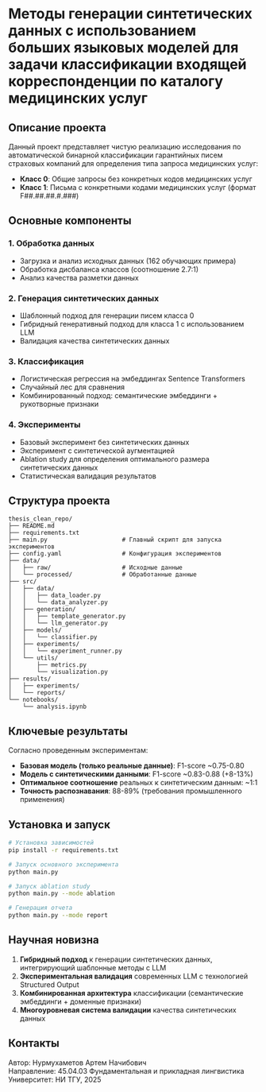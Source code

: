 # Методы генерации синтетических данных с использованием больших языковых моделей для задачи классификации входящей корреспонденции по каталогу медицинских услуг

## Описание проекта

Данный проект представляет чистую реализацию исследования по автоматической бинарной классификации гарантийных писем страховых компаний для определения типа запроса медицинских услуг:

- **Класс 0**: Общие запросы без конкретных кодов медицинских услуг
- **Класс 1**: Письма с конкретными кодами медицинских услуг (формат F##.##.##.#.###)

## Основные компоненты

### 1. Обработка данных
- Загрузка и анализ исходных данных (162 обучающих примера)
- Обработка дисбаланса классов (соотношение 2.7:1)
- Анализ качества разметки данных

### 2. Генерация синтетических данных
- Шаблонный подход для генерации писем класса 0
- Гибридный генеративный подход для класса 1 с использованием LLM
- Валидация качества синтетических данных

### 3. Классификация
- Логистическая регрессия на эмбеддингах Sentence Transformers
- Случайный лес для сравнения
- Комбинированный подход: семантические эмбеддинги + рукотворные признаки

### 4. Эксперименты
- Базовый эксперимент без синтетических данных
- Эксперимент с синтетической аугментацией
- Ablation study для определения оптимального размера синтетических данных
- Статистическая валидация результатов

## Структура проекта

```
thesis_clean_repo/
├── README.md
├── requirements.txt
├── main.py                     # Главный скрипт для запуска экспериментов
├── config.yaml                 # Конфигурация экспериментов
├── data/
│   ├── raw/                    # Исходные данные
│   └── processed/              # Обработанные данные
├── src/
│   ├── data/
│   │   ├── data_loader.py
│   │   └── data_analyzer.py
│   ├── generation/
│   │   ├── template_generator.py
│   │   └── llm_generator.py
│   ├── models/
│   │   └── classifier.py
│   ├── experiments/
│   │   └── experiment_runner.py
│   └── utils/
│       ├── metrics.py
│       └── visualization.py
├── results/
│   ├── experiments/
│   └── reports/
└── notebooks/
    └── analysis.ipynb
```

## Ключевые результаты

Согласно проведенным экспериментам:

- **Базовая модель (только реальные данные)**: F1-score ~0.75-0.80
- **Модель с синтетическими данными**: F1-score ~0.83-0.88 (+8-13%)
- **Оптимальное соотношение** реальных к синтетическим данным: ~1:1
- **Точность распознавания**: 88-89% (требования промышленного применения)

## Установка и запуск

```bash
# Установка зависимостей
pip install -r requirements.txt

# Запуск основного эксперимента
python main.py

# Запуск ablation study
python main.py --mode ablation

# Генерация отчета
python main.py --mode report
```

## Научная новизна

1. **Гибридный подход** к генерации синтетических данных, интегрирующий шаблонные методы с LLM
2. **Экспериментальная валидация** современных LLM с технологией Structured Output
3. **Комбинированная архитектура** классификации (семантические эмбеддинги + доменные признаки)
4. **Многоуровневая система валидации** качества синтетических данных

## Контакты

Автор: Нурмухаметов Артем Начибович  
Направление: 45.04.03 Фундаментальная и прикладная лингвистика  
Университет: НИ ТГУ, 2025
